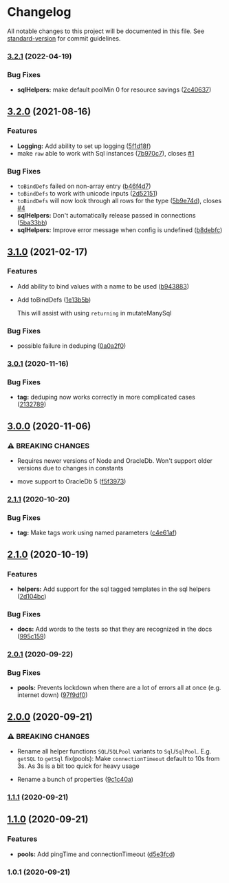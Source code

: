 # Changelog

All notable changes to this project will be documented in this file. See [standard-version](https://github.com/conventional-changelog/standard-version) for commit guidelines.

### [3.2.1](https://github.com/abbvie-external/oracle-helpers/compare/v3.2.0...v3.2.1) (2022-04-19)


### Bug Fixes

* **sqlHelpers:** make default poolMin 0 for resource savings ([2c40637](https://github.com/abbvie-external/oracle-helpers/commit/2c40637fc70ad37d87b16a2b13ff5223ebe73cae))

## [3.2.0](https://github.com/abbvie-external/oracle-helpers/compare/v3.1.0...v3.2.0) (2021-08-16)


### Features

* **Logging:** Add ability to set up logging ([5f1d18f](https://github.com/abbvie-external/oracle-helpers/commit/5f1d18faafeade0a6880ef62999722a3a0856ca3))
* make `raw` able to work with Sql instances ([7b970c7](https://github.com/abbvie-external/oracle-helpers/commit/7b970c701e23d24f7903189f004201b5ca449600)), closes [#1](https://github.com/abbvie-external/oracle-helpers/issues/1)


### Bug Fixes

* `toBindDefs` failed on non-array entry ([b46f4d7](https://github.com/abbvie-external/oracle-helpers/commit/b46f4d7f1e33954eb49cf59225cbc5777156b864))
* `toBindDefs` to work with unicode inputs ([2d52151](https://github.com/abbvie-external/oracle-helpers/commit/2d521517ab4c28f770029e1e9919df3075ab33a4))
* `toBindDefs` will now look through all rows for the type ([5b9e74d](https://github.com/abbvie-external/oracle-helpers/commit/5b9e74d58d2f028b4bbe4275f166865f9d131976)), closes [#4](https://github.com/abbvie-external/oracle-helpers/issues/4)
* **sqlHelpers:** Don't automatically release passed in connections ([5ba33bb](https://github.com/abbvie-external/oracle-helpers/commit/5ba33bb820db1d99145adb455ae0597df024f671))
* **sqlHelpers:** Improve error message when config is undefined ([b8debfc](https://github.com/abbvie-external/oracle-helpers/commit/b8debfc10636228876f431319b9011006c4d2433))

## [3.1.0](https://github.com/abbvie-external/oracle-helpers/compare/v3.0.1...v3.1.0) (2021-02-17)

### Features

- Add ability to bind values with a name to be used ([b943883](https://github.com/abbvie-external/oracle-helpers/commit/b943883454c3f8b5667eb5edfb17acd18f8cb82f))

- Add toBindDefs ([1e13b5b](https://github.com/abbvie-external/oracle-helpers/commit/09eca01e54af132f734e8de98679b6b24b711a3f))

  This will assist with using `returning` in mutateManySql

### Bug Fixes

- possible failure in deduping ([0a0a2f0](https://github.com/abbvie-external/oracle-helpers/commit/0a0a2f05cf5853aa30747a476e0769fb7f6f7bcb))

### [3.0.1](https://github.com/abbvie-external/oracle-helpers/compare/v3.0.0...v3.0.1) (2020-11-16)

### Bug Fixes

- **tag:** deduping now works correctly in more complicated cases ([2132789](https://github.com/abbvie-external/oracle-helpers/commit/2132789614363a41ddf052ece69c3b63625139db))

## [3.0.0](https://github.com/abbvie-external/oracle-helpers/compare/v2.1.1...v3.0.0) (2020-11-06)

### ⚠ BREAKING CHANGES

- Requires newer versions of Node and OracleDb. Won't support older versions due to changes in constants

- move support to OracleDb 5 ([f5f3973](https://github.com/abbvie-external/oracle-helpers/commit/f5f39732d25a143aeff319a66370ddb5b8946ed2))

### [2.1.1](https://github.com/abbvie-external/oracle-helpers/compare/v2.1.0...v2.1.1) (2020-10-20)

### Bug Fixes

- **tag:** Make tags work using named parameters ([c4e61af](https://github.com/abbvie-external/oracle-helpers/commit/c4e61afcff5b75d4c9bcb64c8b553c0a9bd53bcd))

## [2.1.0](https://github.com/abbvie-external/oracle-helpers/compare/v2.0.1...v2.1.0) (2020-10-19)

### Features

- **helpers:** Add support for the sql tagged templates in the sql helpers ([2d104bc](https://github.com/abbvie-external/oracle-helpers/commit/2d104bc51dc73c7df9cb6ef3f1e1524432c1085b))

### Bug Fixes

- **docs:** Add words to the tests so that they are recognized in the docs ([995c159](https://github.com/abbvie-external/oracle-helpers/commit/995c15926e680daffb7a35413af5f313ff7756db))

### [2.0.1](https://github.com/abbvie-external/oracle-helpers/compare/v2.0.0...v2.0.1) (2020-09-22)

### Bug Fixes

- **pools:** Prevents lockdown when there are a lot of errors all at once (e.g. internet down) ([97f9df0](https://github.com/abbvie-external/oracle-helpers/commit/97f9df04c64be99d8633b0382bafe8dafcc3a218))

## [2.0.0](https://github.com/abbvie-external/oracle-helpers/compare/v1.1.1...v2.0.0) (2020-09-21)

### ⚠ BREAKING CHANGES

- Rename all helper functions `SQL`/`SQLPool` variants to `Sql`/`SqlPool`. E.g. `getSQL` to `getSql`
  fix(pools): Make `connectionTimeout` default to 10s from 3s. As 3s is a bit too quick for heavy usage

- Rename a bunch of properties ([9c1c40a](https://github.com/abbvie-external/oracle-helpers/commit/9c1c40ae5047b93d97c507af64504fb7ccb992e4))

### [1.1.1](https://github.com/abbvie-external/oracle-helpers/compare/v1.1.0...v1.1.1) (2020-09-21)

## [1.1.0](https://github.com/abbvie-external/oracle-helpers/compare/v1.0.1...v1.1.0) (2020-09-21)

### Features

- **pools:** Add pingTime and connectionTimeout ([d5e3fcd](https://github.com/abbvie-external/oracle-helpers/commit/d5e3fcde05e1cc2fe5bed8fa583b906916cd8b9b))

### 1.0.1 (2020-09-21)
